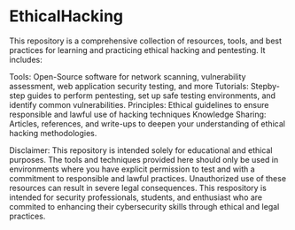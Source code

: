 # EthicalHacking
This repository is a comprehensive collection of resources, tools, and best practices for learning and practicing ethical hacking and pentesting. It includes:

Tools: Open-Source software for network scanning, vulnerability assessment, web application security testing, and more
Tutorials: Stepby-step guides to perform pentesting, set up safe testing environments, and identify common vulnerabilities. 
Principles: Ethical guidelines to ensure responsible and lawful use of hacking techniques
Knowledge Sharing: Articles, references, and write-ups to deepen your understanding of ethical hacking methodologies.

Disclaimer: This repository is intended solely for educational and ethical purposes. The tools and techniques provided here should only be used in environments where you have explicit permission to test and with a commitment to responsible and lawful practices. Unauthorized use of these resources can result in severe legal consequences. This respository is intended for security professionals, students, and enthusiast who are commited to enhancing their cybersecurity skills through ethical and legal practices. 
